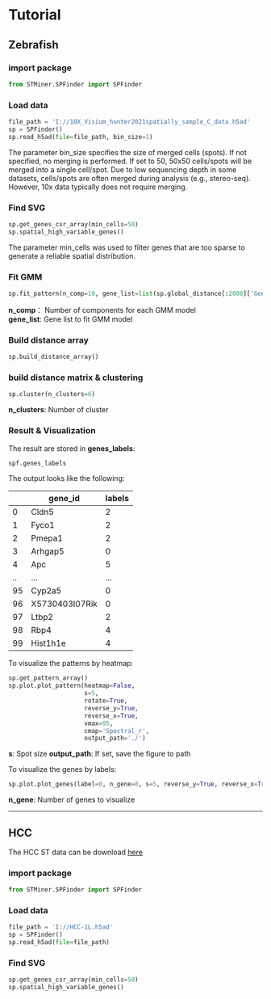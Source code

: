 # Tutorial

## Zebrafish

### import package

```python
from STMiner.SPFinder import SPFinder
```

### Load data

```python
file_path = 'I://10X_Visium_hunter2021spatially_sample_C_data.h5ad'
sp = SPFinder()
sp.read_h5ad(file=file_path, bin_size=1)
```

The parameter bin_size specifies the size of merged cells (spots). If not specified, no merging is performed. If set to 50, 50x50 cells/spots will be merged into a single cell/spot. Due to low sequencing depth in some datasets, cells/spots are often merged during analysis (e.g., stereo-seq). However, 10x data typically does not require merging.

### Find SVG

```python
sp.get_genes_csr_array(min_cells=50)
sp.spatial_high_variable_genes()
```

The parameter min_cells was used to filter genes that are too sparse to generate a reliable spatial distribution.

### Fit GMM

```python
sp.fit_pattern(n_comp=10, gene_list=list(sp.global_distance[:2000]['Gene']))

```

**n_comp**： Number of components for each GMM model
</br>
**gene_list**: Gene list to fit GMM model
</br>

### Build distance array

```python
sp.build_distance_array()
```

### build distance matrix & clustering

```python
sp.cluster(n_clusters=6)
```

**n_clusters**: Number of cluster

### Result & Visualization

The result are stored in **genes_labels**:

```python
spf.genes_labels
```

The output looks like the following:

|     | gene_id        | labels |
|-----|----------------|--------|
| 0   | Cldn5          | 2      |
| 1   | Fyco1          | 2      |
| 2   | Pmepa1         | 2      |
| 3   | Arhgap5        | 0      |
| 4   | Apc            | 5      |
| ..  | ...            | ...    |
| 95  | Cyp2a5         | 0      |
| 96  | X5730403I07Rik | 0      |
| 97  | Ltbp2          | 2      |
| 98  | Rbp4           | 4      |
| 99  | Hist1h1e       | 4      |

To visualize the patterns by heatmap:

```python
sp.get_pattern_array()
sp.plot.plot_pattern(heatmap=False,
                     s=5,
                     rotate=True,
                     reverse_y=True,
                     reverse_x=True,
                     vmax=95,
                     cmap='Spectral_r',
                     output_path='./')
```

**s**: Spot size 
**output_path**: If set, save the figure to path

To visualize the genes by labels:

```python
sp.plot.plot_genes(label=0, n_gene=8, s=5, reverse_y=True, reverse_x=True)
```

**n_gene**: Number of genes to visualize

---

## HCC

The HCC ST data can be download [here](http://lifeome.net/supp/livercancer-st/data.htm)

### import package

```python
from STMiner.SPFinder import SPFinder
```
### Load data

```python
file_path = 'I://HCC-1L.h5ad'
sp = SPFinder()
sp.read_h5ad(file=file_path)
```

### Find SVG

```python
sp.get_genes_csr_array(min_cells=50)
sp.spatial_high_variable_genes()
```
